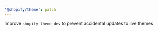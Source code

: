 ```yaml
---
'@shopify/theme': patch
---
```


Improve `shopify theme dev` to prevent accidental updates to live themes
